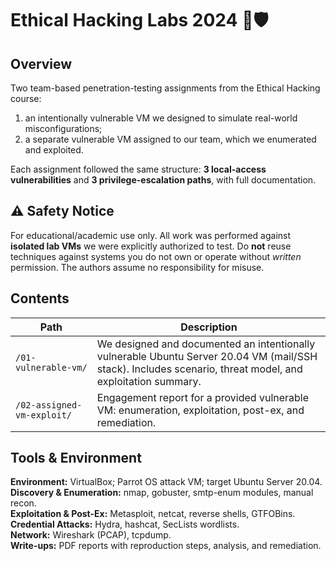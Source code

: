 # Ethical Hacking Labs 2024 🧩🛡️

## Overview
Two team-based penetration-testing assignments from the Ethical Hacking course:
1) an intentionally vulnerable VM we designed to simulate real-world misconfigurations;  
2) a separate vulnerable VM assigned to our team, which we enumerated and exploited.

Each assignment followed the same structure: **3 local-access vulnerabilities** and **3 privilege-escalation paths**, with full documentation.

## ⚠️ Safety Notice
For educational/academic use only. All work was performed against **isolated lab VMs** we were explicitly authorized to test. Do **not** reuse techniques against systems you do not own or operate without *written* permission. The authors assume no responsibility for misuse.

## Contents
| Path | Description |
| --- | --- |
| `/01-vulnerable-vm/` | We designed and documented an intentionally vulnerable Ubuntu Server 20.04 VM (mail/SSH stack). Includes scenario, threat model, and exploitation summary. |
| `/02-assigned-vm-exploit/` | Engagement report for a provided vulnerable VM: enumeration, exploitation, post-ex, and remediation. |

## Tools & Environment
**Environment:** VirtualBox; Parrot OS attack VM; target Ubuntu Server 20.04.  
**Discovery & Enumeration:** nmap, gobuster, smtp-enum modules, manual recon.  
**Exploitation & Post-Ex:** Metasploit, netcat, reverse shells, GTFOBins.  
**Credential Attacks:** Hydra, hashcat, SecLists wordlists.  
**Network:** Wireshark (PCAP), tcpdump.  
**Write-ups:** PDF reports with reproduction steps, analysis, and remediation.

